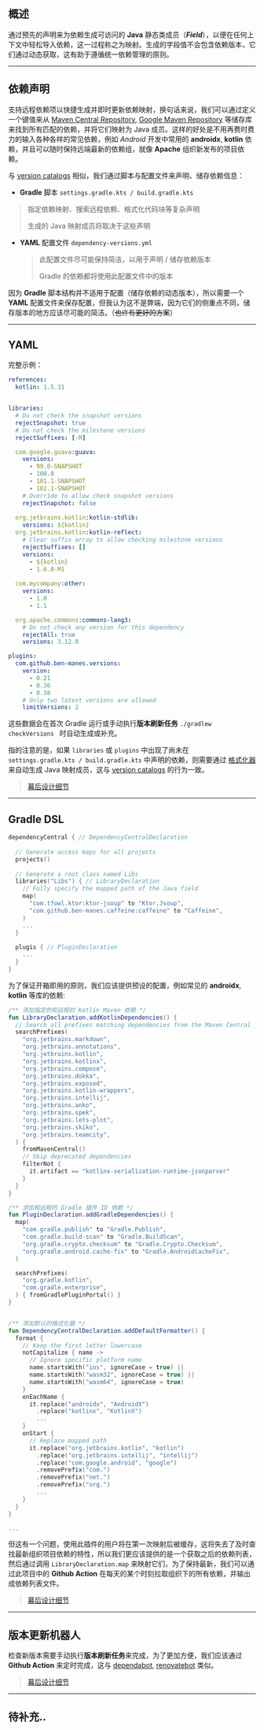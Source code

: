 ## 概述

通过预先的声明来为依赖生成可访问的 **Java** 静态类成员（***Field***），以便在任何上下文中轻松导入依赖，这一过程称之为映射。生成的字段值不会包含依赖版本，它们通过动态获取，这有助于遵循统一依赖管理的原则。



------



## 依赖声明

支持远程依赖项以快捷生成并即时更新依赖映射，换句话来说，我们可以通过定义一个键值来从 [Maven Central Repository](https://search.maven.org/), [Google Maven Repository](https://maven.google.com/web/index.html) 等储存库来找到所有匹配的依赖，并将它们映射为 Java 成员。这样的好处是不用再费时费力的输入各种各样的常见依赖，例如 *Android* 开发中常用的 **androidx**, **kotlin** 依赖，并且可以随时保持远端最新的依赖组，就像 **Apache** 组织新发布的项目依赖。

与 [version catalogs](https://docs.gradle.org/current/userguide/platforms.html#sub:central-declaration-of-dependencies) 相似，我们通过脚本与配置文件来声明、储存依赖信息：

- **Gradle** 脚本  `settings.gradle.kts / build.gradle.kts`

> 指定依赖映射、搜索远程依赖、格式化代码块等复杂声明
>
> 生成的 Java 映射成员将取决于这些声明

- **YAML** 配置文件 `dependency-versions.yml`

  > 此配置文件尽可能保持简洁，以用于声明 / 储存依赖版本
  >
  > Gradle 的依赖都将使用此配置文件中的版本

因为 **Gradle** 脚本结构并不适用于配置（储存依赖的动态版本），所以需要一个 **YAML** 配置文件来保存配置，但我认为这不是弊端，因为它们的侧重点不同，储存版本的地方应该尽可能的简洁。（~~也许有更好的方案~~）

------



## YAML

完整示例：

```yaml
references:
  kotlin: 1.5.31


libraries:
  # Do not check the snapshot versions
  rejectSnapshot: true
  # Do not check the milestone versions
  rejectSuffixes: [-M]

  com.google.guava:guava:
    versions:
      - 99.0-SNAPSHOT
      - 100.0
      - 101.1-SNAPSHOT
      - 102.1-SNAPSHOT
    # Override to allow check snapshot versions
    rejectSnapshot: false
    
  org.jetbrains.kotlin:kotlin-stdlib:
    versions: ${kotlin}
  org.jetbrains.kotlin:kotlin-reflect:
    # Clear suffix array to allow checking milestone versions
    rejectSuffixes: []
    versions: 
      - ${kotlin}
      - 1.6.0-M1
    
  com.mycompany:other:
    versions:
      - 1.0
      - 1.1

  org.apache.commons:commons-lang3:
    # Do not check any version for this dependency
    rejectAll: true
    versions: 3.12.0

plugins:
  com.github.ben-manes.versions:
    version:
      - 0.21
      - 0.36
      - 0.38
    # Only two latest versions are allowed
    limitVersions: 2
```

这些数据会在首次 Gradle 运行或手动执行**版本刷新任务** `./gradlew checkVersions ` 时自动生成或补充。

指的注意的是，如果 `libraries` 或 `plugins` 中出现了尚未在 `settings.gradle.kts / build.gradle.kts` 中声明的依赖，则需要通过 [格式化器](mapping.zh.md#格式化) 来自动生成 Java 映射成员，这与 [version catalogs](https://docs.gradle.org/current/userguide/platforms.html#sub:central-declaration-of-dependencies) 的行为一致。

> [幕后设计细节](version.zh.md)

------



## Gradle DSL

```kotlin
dependencyCentral { // DependencyCentralDeclaration
  
  // Generate access maps for all projects
  projects()
  
  // Generate a root class named Libs
  libraries("Libs") { // LibraryDeclaration
    // Fully specify the mapped path of the Java field
    map(
      "com.tfowl.ktor:ktor-jsoup" to "Ktor.Jsoup",
      "com.github.ben-manes.caffeine:caffeine" to "Caffeine",
    )
    ...
  }
  
  plugis { // PluginDeclaration
    ...
  }
}
```

为了保证开箱即用的原则，我们应该提供预设的配置，例如常见的 **androidx**, **kotlin** 等库的依赖:

```kotlin
/** 添加指定的和远程的 Kotlin Maven 依赖 */
fun LibraryDeclaration.addKotlinDependencies() {
  // Search all prefixes matching dependencies from the Maven Central
  searchPrefixes(
    "org.jetbrains.markdown",
    "org.jetbrains.annotations",
    "org.jetbrains.kotlin",
    "org.jetbrains.kotlinx",
    "org.jetbrains.compose",
    "org.jetbrains.dokka",
    "org.jetbrains.exposed",
    "org.jetbrains.kotlin-wrappers",
    "org.jetbrains.intellij",
    "org.jetbrains.anko",
    "org.jetbrains.spek",
    "org.jetbrains.lets-plot",
    "org.jetbrains.skiko",
    "org.jetbrains.teamcity",
  ) { 
    fromMavenCentral()
    // Skip deprecated dependencies
    filterNot {
      it.artifact == "kotlinx-serialization-runtime-jsonparser"
    }
  }
}

/** 添加和远程的 Gradle 插件 ID 依赖 */
fun PluginDeclaration.addGradleDependencies() {
  map(
    "com.gradle.publish" to "Gradle.Publish",
    "com.gradle.build-scan" to "Gradle.BuildScan",
    "org.gradle.crypto.checksum" to "Gradle.Crypto.Checksum",
    "org.gradle.android.cache-fix" to "Gradle.AndroidCacheFix",
  )

  searchPrefixes(
    "org.gradle.kotlin",
    "com.gradle.enterprise",
  ) { fromGradlePluginPortal() }
}


/** 添加默认的格式化器 */
fun DependencyCentralDeclaration.addDefaultFormatter() {
  format {
    // Keep the first letter lowercase
    notCapitalize { name ->
      // Ignore specific platform name
      name.startsWith("ios", ignoreCase = true) ||
      name.startsWith("wasm32", ignoreCase = true) ||
      name.startsWith("wasm64", ignoreCase = true)
    }
    onEachName {
      it.replace("androidx", "AndroidX")
        .replace("kotlinx", "KotlinX")
        ...
    }
    onStart {
      // Replace mapped path
      it.replace("org.jetbrains.kotlin", "kotlin")
        .replace("org.jetbrains.intellij", "intellij")
        .replace("com.google.android", "google")
        .removePrefix("com.")
        .removePrefix("net.")
        .removePrefix("org.")
        ...
    }
  }
}

...
```

但这有一个问题，使用此插件的用户将在第一次映射后被缓存，这将失去了及时查找最新组织项目依赖的特性，所以我们更应该提供的是一个获取之后的依赖列表，然后通过调用 `LibraryDeclaration.map` 来映射它们，为了保持最新，我们可以通过此项目中的 **Github Action** 在每天的某个时刻拉取组织下的所有依赖，并输出成依赖列表文件。

> [幕后设计细节](mapping.zh.md)

------



## 版本更新机器人

检查新版本需要手动执行**版本刷新任务**来完成，为了更加方便，我们应该通过 **Github Action** 来定时完成，这与 [dependabot](https://dependabot.com/), [renovatebot](https://renovatebot.com/) 类似。

> [幕后设计细节](version.zh.md#版本自动更新机器人组合运行步骤草案)

------



## 待补充..